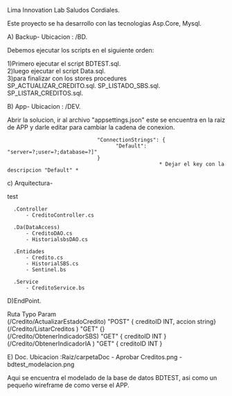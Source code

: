 Lima Innovation Lab Saludos Cordiales.

Este proyecto se ha desarrollo con las tecnologias Asp.Core, Mysql.

A) Backup-
Ubicacion : /BD. 
 
Debemos ejecutar los scripts en el siguiente orden:

   1)Primero ejecutar el script BDTEST.sql.<br>
   2)luego ejecutar el script Data.sql.<br>
   3)para finalizar con los stores procedures <br>
                    SP_ACTUALIZAR_CREDITO.sql.
                    SP_LISTADO_SBS.sql. 
                    SP_LISTAR_CREDITOS.sql.
  
B) App-
Ubicacion : /DEV. 

Abrir la solucion, ir al archivo "appsettings.json" este se encuentra en la raiz de APP y darle editar para cambiar la cadena de conexion.
  
                                 "ConnectionStrings": {
                                       "Default": "server=?;user=?;database=?]"
                                 }    
                                                     * Dejar el key con la descripcion "Default" *
  
c) Arquitectura-
 
 test    
 
      .Controller      
          - CreditoController.cs
          
      .Da(DataAccess)
          - CreditoDAO.cs
          - HistorialsbsDAO.cs     
          
      .Entidades 
          - Credito.cs
          - HistorialSBS.cs
          - Sentinel.bs
          
      .Service
          - CreditoService.bs
          
D)EndPoint.

   Ruta                                Typo       Param<br>
   (/Credito/ActualizarEstadoCredito)  "POST"    { creditoID INT, accion string}<br>
   (/Credito/ListarCreditos )          "GET"     {}<br>
   (/Credito/ObtenerIndicadorSBS)      "GET"      { creditoID INT }<br>
   (/Credito/ObtenerIndicadorIA )      "GET"     { creditoID INT }<br>
          
E) Doc.
  Ubicacion :Raiz/carpetaDoc
    - Aprobar Creditos.png
    - bdtest_modelacion.png    
  
  Aqui se encuentra el modelado de la base de datos BDTEST, asi como un pequeño wireframe de como verse el APP.
  
  
  
